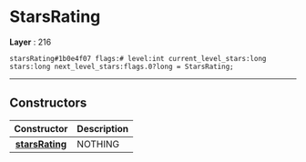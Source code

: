 # StarsRating

**Layer** : 216

```tl
starsRating#1b0e4f07 flags:# level:int current_level_stars:long stars:long next_level_stars:flags.0?long = StarsRating;
```

---

## Constructors

| Constructor | Description |
| :---: | :--- |
| [**starsRating**](constructor/starsRating) | NOTHING |